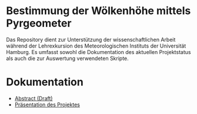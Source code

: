 # Bestimmung der Wölkenhöhe mittels Pyrgeometer

Das Repository dient zur Unterstützung der wissenschaftlichen Arbeit während
der Lehrexkursion des Meteorologischen Instituts der Universität Hamburg.
Es umfasst sowohl die Dokumentation des aktuellen Projektstatus als auch die
zur Auswertung verwendeten Skripte.

# Dokumentation
* [Abstract (Draft)](doc/LEX_Wolkenhoehe.pdf)
* [Präsentation des Projektes](doc/lex_presentation.pdf)

